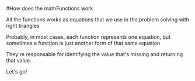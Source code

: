 #How does the mathFunctions work

All the functions works as equations that we use in the problem solving with right triangles

Probably, in most cases, each function represents one equation, but sometimes a function is just another form of that same equation

They're responsable for identifying the value that's missing and returning that value. 

Let's go!
